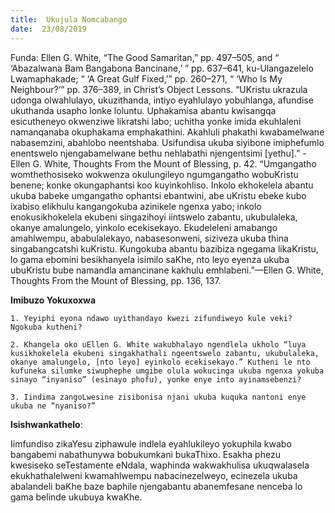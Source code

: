 ```yaml
---
title:  Ukujula Nomcabango
date:  23/08/2019
---
```


Funda: Ellen G. White, “The Good Samaritan,” pp. 497–505, and “ ‘Abazalwana Bam Bangabona Bancinane,’ ” pp. 637–641, ku-Ulangazelelo Lwamaphakade; “ ‘A Great Gulf Fixed,’” pp. 260–271, “ ‘Who Is My Neighbour?’” pp. 376–389, in Christ’s Object Lessons. “UKristu ukrazula udonga olwahlulayo, ukuzithanda, intiyo eyahlulayo yobuhlanga, afundise ukuthanda usapho lonke loluntu. Uphakamisa abantu kwisangqa esicutheneyo okwenziwe likratshi labo; uchitha yonke imida ekuhlaleni namanqanaba okuphakama emphakathini. Akahluli phakathi kwabamelwane nabasemzini, abahlobo neentshaba. Usifundisa ukuba siyibone imiphefumlo enentswelo njengabamelwane bethu nehlabathi njengentsimi [yethu].” -Ellen G. White, Thoughts From the Mount of Blessing, p. 42. “Umgangatho womthethosiseko wokwenza okulungileyo ngumgangatho wobuKristu benene; konke okungaphantsi koo kuyinkohliso. Inkolo ekhokelela abantu ukuba babeke umgangatho ophantsi ebantwini, abe uKristu ebeke kubo ixabiso elikhulu kangangokuba azinikele ngenxa yabo; inkolo enokusikhokelela ekubeni singazihoyi iintswelo zabantu, ukubulaleka, okanye amalungelo, yinkolo ecekisekayo. Ekudeleleni amabango amahlwempu, ababulalekayo, nabasesonweni, siziveza ukuba thina singabangcatshi kuKristu. Kungokuba abantu bazibiza ngegama likaKristu, lo gama ebomini besikhanyela isimilo saKhe, nto leyo eyenza ukuba ubuKristu bube namandla amancinane kakhulu emhlabeni.”—Ellen G. White, Thoughts From the Mount of Blessing, pp. 136, 137.

**Imibuzo Yokuxoxwa**

`1. Yeyiphi eyona ndawo uyithandayo kwezi zifundiweyo kule veki? Ngokuba kutheni?`

`2. Khangela oko uEllen G. White wakubhalayo ngendlela ukholo “luya kusikhokelela ekubeni singakhathali ngeentswelo zabantu, ukubulaleka, okanye amalungelo, [nto leyo] eyinkolo ecekisekayo.” Kutheni le nto kufuneka silumke siwuphephe umgibe olula wokucinga ukuba ngenxa yokuba sinayo “inyaniso” (esinayo phofu), yonke enye into ayinamsebenzi?`

`3. Iindima zangoLwesine zisibonisa njani ukuba kuquka nantoni enye ukuba ne “nyaniso?”`

**Isishwankathelo**:

Iimfundiso zikaYesu ziphawule indlela eyahlukileyo yokuphila kwabo bangabemi nabathunywa bobukumkani bukaThixo. Esakha phezu kwesiseko seTestamente eNdala, waphinda wakwakhulisa ukuqwalasela ekukhathalelweni kwamahlwempu nabacinezelweyo, ecinezela ukuba abalandeli baKhe baze baphile njengabantu abanemfesane nenceba lo gama belinde ukubuya kwaKhe.